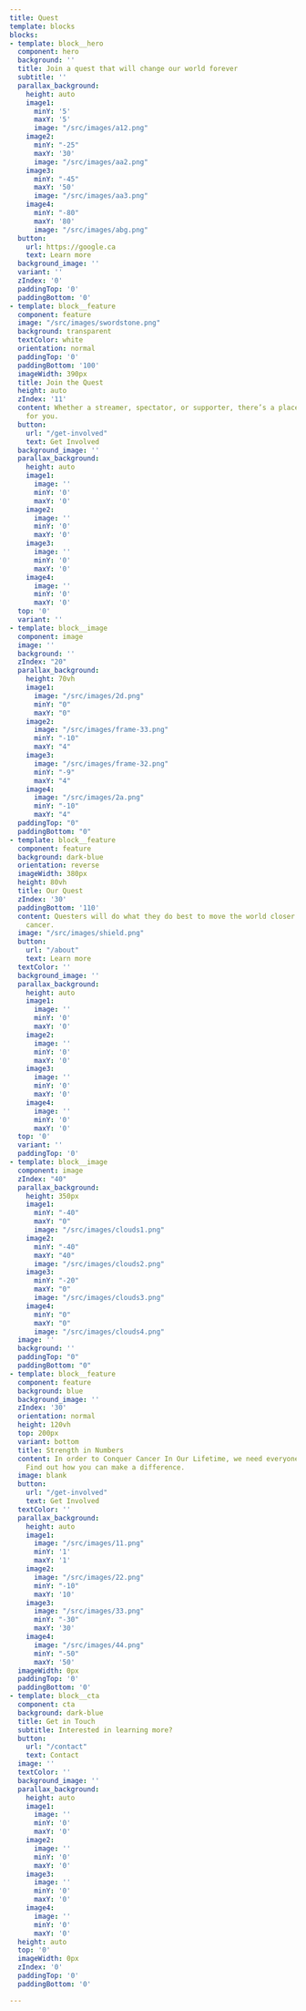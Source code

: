 ```yaml
---
title: Quest
template: blocks
blocks:
- template: block__hero
  component: hero
  background: ''
  title: Join a quest that will change our world forever
  subtitle: ''
  parallax_background:
    height: auto
    image1:
      minY: '5'
      maxY: '5'
      image: "/src/images/a12.png"
    image2:
      minY: "-25"
      maxY: '30'
      image: "/src/images/aa2.png"
    image3:
      minY: "-45"
      maxY: '50'
      image: "/src/images/aa3.png"
    image4:
      minY: "-80"
      maxY: '80'
      image: "/src/images/abg.png"
  button:
    url: https://google.ca
    text: Learn more
  background_image: ''
  variant: ''
  zIndex: '0'
  paddingTop: '0'
  paddingBottom: '0'
- template: block__feature
  component: feature
  image: "/src/images/swordstone.png"
  background: transparent
  textColor: white
  orientation: normal
  paddingTop: '0'
  paddingBottom: '100'
  imageWidth: 390px
  title: Join the Quest
  height: auto
  zIndex: '11'
  content: Whether a streamer, spectator, or supporter, there’s a place in this Quest
    for you.
  button:
    url: "/get-involved"
    text: Get Involved
  background_image: ''
  parallax_background:
    height: auto
    image1:
      image: ''
      minY: '0'
      maxY: '0'
    image2:
      image: ''
      minY: '0'
      maxY: '0'
    image3:
      image: ''
      minY: '0'
      maxY: '0'
    image4:
      image: ''
      minY: '0'
      maxY: '0'
  top: '0'
  variant: ''
- template: block__image
  component: image
  image: ''
  background: ''
  zIndex: "20"
  parallax_background:
    height: 70vh
    image1:
      image: "/src/images/2d.png"
      minY: "0"
      maxY: "0"
    image2:
      image: "/src/images/frame-33.png"
      minY: "-10"
      maxY: "4"
    image3:
      image: "/src/images/frame-32.png"
      minY: "-9"
      maxY: "4"
    image4:
      image: "/src/images/2a.png"
      minY: "-10"
      maxY: "4"
  paddingTop: "0"
  paddingBottom: "0"
- template: block__feature
  component: feature
  background: dark-blue
  orientation: reverse
  imageWidth: 380px
  height: 80vh
  title: Our Quest
  zIndex: '30'
  paddingBottom: '110'
  content: Questers will do what they do best to move the world closer to conquering
    cancer.
  image: "/src/images/shield.png"
  button:
    url: "/about"
    text: Learn more
  textColor: ''
  background_image: ''
  parallax_background:
    height: auto
    image1:
      image: ''
      minY: '0'
      maxY: '0'
    image2:
      image: ''
      minY: '0'
      maxY: '0'
    image3:
      image: ''
      minY: '0'
      maxY: '0'
    image4:
      image: ''
      minY: '0'
      maxY: '0'
  top: '0'
  variant: ''
  paddingTop: '0'
- template: block__image
  component: image
  zIndex: "40"
  parallax_background:
    height: 350px
    image1:
      minY: "-40"
      maxY: "0"
      image: "/src/images/clouds1.png"
    image2:
      minY: "-40"
      maxY: "40"
      image: "/src/images/clouds2.png"
    image3:
      minY: "-20"
      maxY: "0"
      image: "/src/images/clouds3.png"
    image4:
      minY: "0"
      maxY: "0"
      image: "/src/images/clouds4.png"
  image: ''
  background: ''
  paddingTop: "0"
  paddingBottom: "0"
- template: block__feature
  component: feature
  background: blue
  background_image: ''
  zIndex: '30'
  orientation: normal
  height: 120vh
  top: 200px
  variant: bottom
  title: Strength in Numbers
  content: In order to Conquer Cancer In Our Lifetime, we need everyone to take part.
    Find out how you can make a difference.
  image: blank
  button:
    url: "/get-involved"
    text: Get Involved
  textColor: ''
  parallax_background:
    height: auto
    image1:
      image: "/src/images/11.png"
      minY: '1'
      maxY: '1'
    image2:
      image: "/src/images/22.png"
      minY: "-10"
      maxY: '10'
    image3:
      image: "/src/images/33.png"
      minY: "-30"
      maxY: '30'
    image4:
      image: "/src/images/44.png"
      minY: "-50"
      maxY: '50'
  imageWidth: 0px
  paddingTop: '0'
  paddingBottom: '0'
- template: block__cta
  component: cta
  background: dark-blue
  title: Get in Touch
  subtitle: Interested in learning more?
  button:
    url: "/contact"
    text: Contact
  image: ''
  textColor: ''
  background_image: ''
  parallax_background:
    height: auto
    image1:
      image: ''
      minY: '0'
      maxY: '0'
    image2:
      image: ''
      minY: '0'
      maxY: '0'
    image3:
      image: ''
      minY: '0'
      maxY: '0'
    image4:
      image: ''
      minY: '0'
      maxY: '0'
  height: auto
  top: '0'
  imageWidth: 0px
  zIndex: '0'
  paddingTop: '0'
  paddingBottom: '0'

---
```


